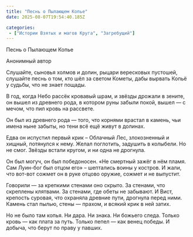 ```yaml
---
title: "Песнь о Пылающем Копье"
date: 2025-08-07T19:54:40.185Z

categories:
 - ["Истории Взятых и магов Круга", "Загребущий"]
---
```


Песнь о Пылающем Копье

Анонимный автор

Слушайте, сыновья холмов и долин, рыцари вересковых пустошей, слушайте
песнь о том, кто шёл за светом Кометы, дабы вырвать Копьё у судьбы, что
не знает пощады.

В год, когда Небо рассёк кровавый шрам, и звёзды дрожали в зените, он
вышел из древнего рода, в котором руны забыли покой, вышел — с мечом,
что пил кровь на рассвете.

Он был из древнего рода — того, что корнями врастал в камень, чьи имена
ныне забыты, но тени всё ещё живут в долинах.

Едва он испустил первый крик – Облачный Лес, злокозненный и хищный,
потянулся к нему. Желал поглотить, задушить в колыбели. Но не смог.
Звёзды встали кругом, и ни одна не дрогнула.

Он был могуч, он был победоносен. «Не смертный зажёг в нём пламя. Сам
Луин-бог был отцом его» – шептались воины у костров. И жали, что вот-вот
сожмет он в руке отцово оружие, сожмет и не выпустит.

Говорили — за крепкими стенами оно скрыто. За стенами, что скреплены
клятвами. За стенами, где обеты не забывают. И Вист, крепость суровая,
что охраняла древние пути, дрогнула перед ними. Камень стал пылью, стены
— прахом, и всякий крик в ней затих.

Но не было там копья. Ни дара. Ни знака. Ни божьего следа. Только кровь
— как плата за путь. Только пепел — как венец победы. И добыча, что
берут по праву у павших.

